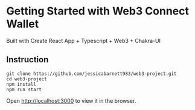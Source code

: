# Getting Started with Web3 Connect Wallet

Built with Create React App + Typescript + Web3 + Chakra-UI

## Instruction

```
git clone https://github.com/jessicabarnett983/web3-project.git
cd web3-project
npm install
npm run start
```
Open [http://localhost:3000](http://localhost:3000) to view it in the browser.
